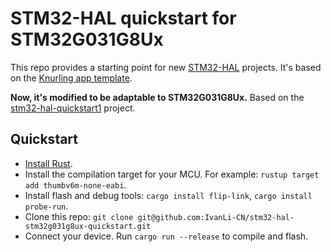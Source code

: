 # STM32-HAL quickstart for STM32G031G8Ux

This repo provides a starting point for new [STM32-HAL](https://github.com/David-OConnor/stm32-hal)
projects. It's based on the [Knurling app template](https://github.com/knurling-rs/app-template).

**Now, it's modified to be adaptable to STM32G031G8Ux.**
Based on the [stm32-hal-quickstart1](https://github.com/David-OConnor/stm32-hal-quickstart1) project.

## Quickstart

- [Install Rust](https://www.rust-lang.org/tools/install).
- Install the compilation target for your MCU. For example: `rustup target add thumbv6m-none-eabi`.
- Install flash and debug tools: `cargo install flip-link`, `cargo install probe-run`.
- Clone this repo: `git clone git@github.com:IvanLi-CN/stm32-hal-stm32g031g8ux-quickstart.git`
- Connect your device. Run `cargo run --release` to compile and flash.
